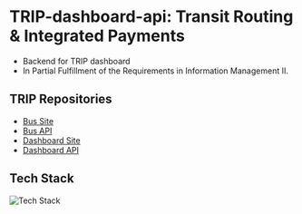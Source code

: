 # TRIP-dashboard-api: Transit Routing & Integrated Payments

- Backend for TRIP dashboard
- In Partial Fulfillment of the Requirements in Information Management II.

## TRIP Repositories

- [Bus Site](https://github.com/gian-gg/TRIP-bus)
- [Bus API](https://github.com/Ehmann37/TRIP-bus-api)
- [Dashboard Site](https://github.com/gian-gg/TRIP-dashboard)
- [Dashboard API](https://github.com/Ehmann37/TRIP-dashboard-api)

## Tech Stack

![Tech Stack](https://skills-icons.vercel.app/api/icons?i=php,xampp,mysql)
